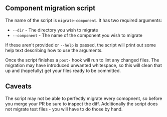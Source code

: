 ## Component migration script

The name of the script is `migrate-component`. It has two required arguments:

- `--dir` - The directory you wish to migrate
- `--component` - The name of the component you wish to migrate

If these aren't provided or `--help` is passed, the script will print out some help text describing how to use the arguments.

Once the script finishes a `post-` hook will run to lint any changed files. The migration may have introduced unwanted whitespace, so this will clean that up and (hopefully) get your files ready to be committed.

## Caveats

The script may not be able to perfectly migrate every comopnent, so before you merge your PR be sure to inspect the diff. Additionally the script does not migrate test files - you will have to do those by hand.
